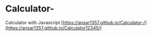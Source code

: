 # Calculator-
Calculator with Javascript 
 [https://ansar1357.github.io/Calculator-/](https://ansar1357.github.io/Calculator12345/)
